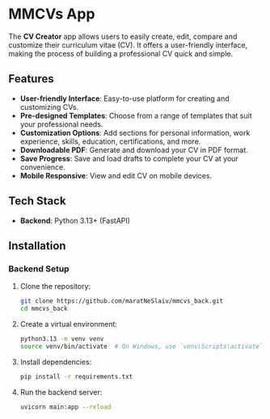 # MMCVs App

The **CV Creator** app allows users to easily create, edit, compare and customize their curriculum vitae (CV). It offers a user-friendly interface, making the process of building a professional CV quick and simple.

## Features

- **User-friendly Interface**: Easy-to-use platform for creating and customizing CVs.
- **Pre-designed Templates**: Choose from a range of templates that suit your professional needs.
- **Customization Options**: Add sections for personal information, work experience, skills, education, certifications, and more.
- **Downloadable PDF**: Generate and download your CV in PDF format.
- **Save Progress**: Save and load drafts to complete your CV at your convenience.
- **Mobile Responsive**: View and edit CV on mobile devices.

## Tech Stack
- **Backend**: Python 3.13+ (FastAPI)

## Installation

### Backend Setup

1. Clone the repository:
   ```bash command (terminal)
   git clone https://github.com/maratNeSlaiv/mmcvs_back.git
   cd mmcvs_back

2. Create a virtual environment:
    ```bash command (terminal)
    python3.13 -m venv venv
    source venv/bin/activate  # On Windows, use `venv\Scripts\activate`

3. Install dependencies:
    ```bash command (terminal)
    pip install -r requirements.txt

4. Run the backend server:
    ```bash command (terminal)
    uvicorn main:app --reload